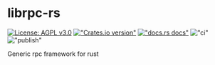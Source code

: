 # librpc-rs

[![License: AGPL v3.0](https://img.shields.io/badge/License-AGPL%20v3.0-green.svg)](LICENSE) [!["Crates.io version"](https://img.shields.io/crates/v/librpc-rs.svg)](https://crates.io/crates/librpc-rs) [!["docs.rs docs"](https://img.shields.io/badge/docs-latest-blue.svg)](https://docs.rs/librpc-rs) !["ci"](https://github.com/AgoraCyber/librpc-rs-rs/actions/workflows/ci.yml/badge.svg) !["publish"](https://github.com/AgoraCyber/librpc-rs-rs/actions/workflows/publish.yml/badge.svg)

Generic rpc framework for rust
